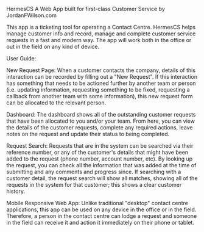 HermesCS
A Web App built for first-class Customer Service by JordanFWilson.com

This app is a ticketing tool for operating a Contact Centre. HermesCS helps manage customer info and record, manage and complete customer service requests in a fast and modern way. The app will work both in the office or out in the field on any kind of device.

User Guide:

New Request Page:
When a customer contacts the company, details of this interaction can be recorded by filling out a "New Request". If this interaction has something that needs to be actioned further by another team or person (i.e. updating information, requesting something to be fixed, requesting a callback from another team with some information), this new request form can be allocated to the relevant person.

Dashboard:
The dashboard shows all of the outstanding customer requests that have been allocated to you and/or your team. From here, you can view the details of the customer requests, complete any required actions, leave notes on the request and update their status to being completed.

Request Search:
Requests that are in the system can be searched via their reference number, or any of the customer's details that might have been added to the request (phone number, account number, etc). By looking up the request, you can check all the information that was added at the time of submitting and any comments and progress since. If searching with a customer detail, the request search will show all matches, showing all of the requests in the system for that customer; this shows a clear customer history.

Mobile Responsive Web App:
Unlike traditional "desktop" contact centre applications, this app can be used on any device in the office or in the field. Therefore, a person in the contact centre can lodge a request and someone in the field can receive it and action it immediately on their phone or tablet.
